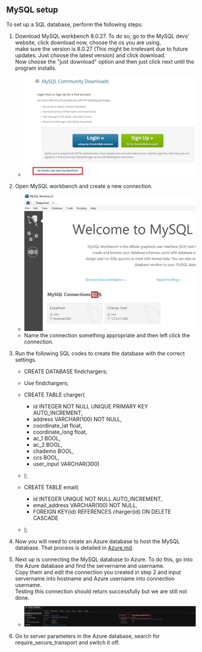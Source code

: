 ## MySQL setup

To set up a SQL database, perform the following steps:

1. Download MySQL workbench 8.0.27. To do so, go to the MySQL devs' website, click download now, choose the os you are using,  
make sure the version is 8.0.27 (This might be irrelevant due to future updates. Just choose the latest version) and click download.  
Now choose the "just download" option and then just click next until the program installs.
    - ![MySQL download](images/MySQL-setup-1.JPG)

2. Open MySQL workbench and create a new connection.
    - ![MySQL workbench home](images/MySQL-setup-2.JPG)
    - Name the connection something appropriate and then left click the connection.

3. Run the following SQL codes to create the database with the correct settings.
    - CREATE DATABASE findchargers;
    - Use findchargers;
    - CREATE TABLE charger(
        - id INTEGER NOT NULL UNIQUE PRIMARY KEY AUTO_INCREMENT,
        - address VARCHAR(100) NOT NULL,
        - coordinate_lat float,
        - coordinate_long float,
        - ac_1 BOOL,
        - ac_2 BOOL,
        - chademo BOOL,
        - ccs BOOL,
        - user_input VARCHAR(300)
    - );

    - CREATE TABLE email(
        - id INTEGER UNIQUE NOT NULL AUTO_INCREMENT,
        - email_address VARCHAR(100) NOT NULL,
        - FOREIGN KEY(id) REFERENCES charger(id) ON DELETE CASCADE
    - );

4. Now you will need to create an Azure database to host the MySQL database. That process is detailed in [Azure.md](Azure.md).

5. Next up is connecting the MySQL database to Azure. To do this, go into the Azure database and find the servername and username.  
Copy them and edit the connection you created in step 2 and input servername into hostname and Azure username into connection username.  
Testing this connection should return successfully but we are still not done.
    - ![Azure overview](images/MySQL-setup-3.JPG)

6. Go to server parameters in the Azure database, search for require_secure_transport and switch it off.